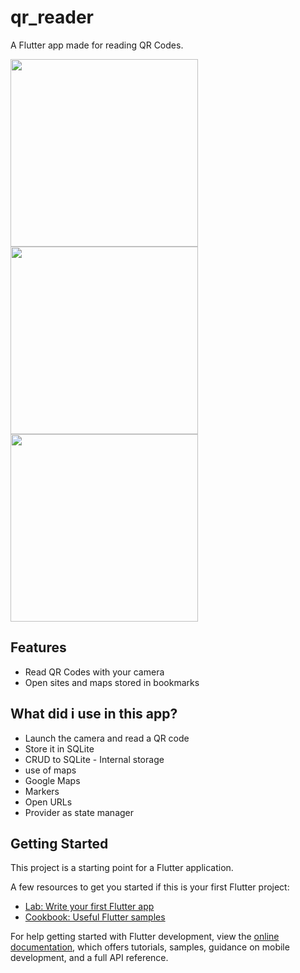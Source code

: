 # qr_reader

A Flutter app made for reading QR Codes. 
 
 <div class=row>
<img src="https://user-images.githubusercontent.com/51382458/209707449-9783d921-e81e-4c61-bcdf-c3ebc8dcd8a2.png" width="300" /> 
<img src="https://user-images.githubusercontent.com/51382458/209707500-2a4c23fd-1146-44ec-a5c1-640ee61d0742.png" width="300" /> 
<img src="https://user-images.githubusercontent.com/51382458/209707675-4d1699f9-a5f8-49df-9e23-dca03cf4e047.png" width="300" /> 
 </div>

## Features 
- Read QR Codes with your camera
- Open sites and maps stored in bookmarks 

## What did i use in this app? 

- Launch the camera and read a QR code
- Store it in SQLite
- CRUD to SQLite - Internal storage
- use of maps
- Google Maps
- Markers
- Open URLs
- Provider as state manager 

## Getting Started

This project is a starting point for a Flutter application.

A few resources to get you started if this is your first Flutter project:

- [Lab: Write your first Flutter app](https://docs.flutter.dev/get-started/codelab)
- [Cookbook: Useful Flutter samples](https://docs.flutter.dev/cookbook)

For help getting started with Flutter development, view the
[online documentation](https://docs.flutter.dev/), which offers tutorials,
samples, guidance on mobile development, and a full API reference.
